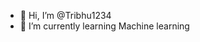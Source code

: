 - 👋 Hi, I’m @Tribhu1234
- 🌱 I’m currently learning Machine learning


<!---
Tribhu1234/Tribhu1234 is a ✨ special ✨ repository because its `README.md` (this file) appears on your GitHub profile.
You can click the Preview link to take a look at your changes.
--->
